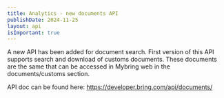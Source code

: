 ```yaml
---
title: Analytics - new documents API
publishDate: 2024-11-25
layout: api
isImportant: true
---
```


A new API has been added for document search.
First version of this API supports search and download of customs documents. These documents are the same that can be accessed in Mybring web in the documents/customs section.

API doc can be found here:
https://developer.bring.com/api/documents/
